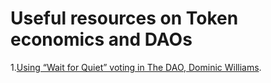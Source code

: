 # Useful resources on Token economics and DAOs
1.[Using “Wait for Quiet” voting in The DAO, Dominic Williams](https://dominic-w.medium.com/using-wait-for-quiet-voting-in-the-dao-12ecd9d9ccc3).
